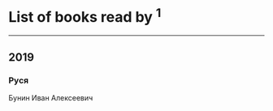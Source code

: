# List of books read by [](https://plus.google.com/u/0/113684692562807406011/)<sup>1</sup>
---

## 2019

### Руся
Бунин Иван Алексеевич



